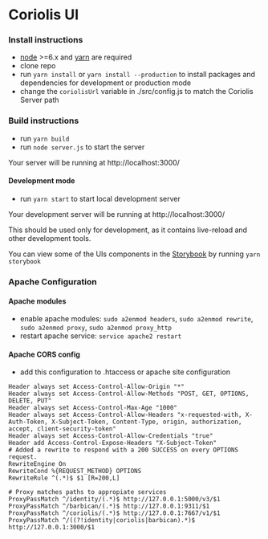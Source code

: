 # Coriolis UI

### Install instructions
- [node](https://nodejs.org/en/download/package-manager/) >=6.x and [yarn](https://yarnpkg.com/lang/en/docs/install/) are required
- clone repo
- run `yarn install` or `yarn install --production` to install packages and dependencies for development or production mode
- change the `coriolisUrl` variable in ./src/config.js to match the Coriolis Server path


### Build instructions
- run `yarn build`
- run `node server.js` to start the server

Your server will be running at http://localhost:3000/



#### Development mode
- run `yarn start` to start local development server

Your development server will be running at http://localhost:3000/

This should be used only for development, as it contains live-reload and other development tools.

You can view some of the UIs components in the [Storybook](https://github.com/storybooks/storybook) by running `yarn storybook`

### Apache Configuration

#### Apache modules
- enable apache modules: `sudo a2enmod headers`, `sudo a2enmod rewrite`, `sudo a2enmod proxy`, `sudo a2enmod proxy_http`
- restart apache service: `service apache2 restart`

#### Apache CORS config
- add this configuration to .htaccess or apache site configuration

```
Header always set Access-Control-Allow-Origin "*"
Header always set Access-Control-Allow-Methods "POST, GET, OPTIONS, DELETE, PUT"
Header always set Access-Control-Max-Age "1000"
Header always set Access-Control-Allow-Headers "x-requested-with, X-Auth-Token, X-Subject-Token, Content-Type, origin, authorization, accept, client-security-token"
Header always set Access-Control-Allow-Credentials "true"
Header add Access-Control-Expose-Headers "X-Subject-Token"
# Added a rewrite to respond with a 200 SUCCESS on every OPTIONS request.
RewriteEngine On
RewriteCond %{REQUEST_METHOD} OPTIONS
RewriteRule ^(.*)$ $1 [R=200,L]

# Proxy matches paths to appropiate services
ProxyPassMatch ^/identity/(.*)$ http://127.0.0.1:5000/v3/$1
ProxyPassMatch ^/barbican/(.*)$ http://127.0.0.1:9311/$1
ProxyPassMatch ^/coriolis/(.*)$ http://127.0.0.1:7667/v1/$1
ProxyPassMatch ^/((?!identity|coriolis|barbican).*)$ http://127.0.0.1:3000/$1
```